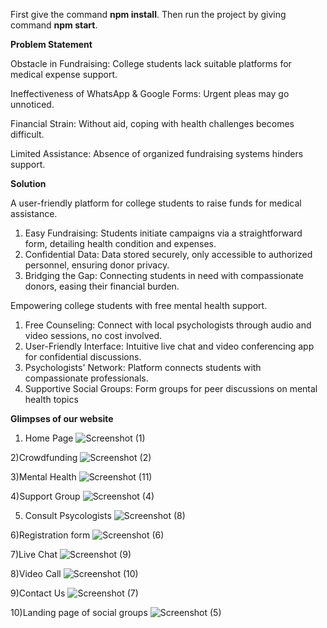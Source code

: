 First give the command **npm install**.
Then run the project by giving command **npm start**.

**Problem Statement**

Obstacle in Fundraising: College students lack
suitable platforms for medical expense support.

Ineffectiveness of WhatsApp & Google Forms:
Urgent pleas may go unnoticed.

Financial Strain: Without aid, coping with health
challenges becomes difficult.

Limited Assistance: Absence of organized
fundraising systems hinders support.


**Solution**

A user-friendly platform for college students to raise funds for medical
assistance.

1. Easy Fundraising: Students initiate campaigns via a straightforward form, detailing health
condition and expenses.
2. Confidential Data: Data stored securely, only accessible to authorized personnel, ensuring
donor privacy.
3. Bridging the Gap: Connecting students in need with compassionate donors, easing their
financial burden.

Empowering college students with
free mental health support.

1. Free Counseling: Connect with local psychologists through
audio and video sessions, no cost involved.
2. User-Friendly Interface: Intuitive live chat and video
conferencing app for confidential discussions.
3. Psychologists' Network: Platform connects students with
compassionate professionals.
4. Supportive Social Groups: Form groups for peer discussions on
mental health topics

**Glimpses of our website**

1) Home Page
![Screenshot (1)](https://github.com/vilol-04/healthBridge/assets/112319597/d1761c33-4c0d-4c6d-87fd-439d89d148af)

2)Crowdfunding
![Screenshot (2)](https://github.com/vilol-04/healthBridge/assets/112319597/c98e3c13-aea4-46f9-bfb8-79ead6ce8585)

3)Mental Health
![Screenshot (11)](https://github.com/vilol-04/healthBridge/assets/112319597/5d89bd3c-6d34-4b46-a4f9-4df3a9e0d392)

4)Support Group
![Screenshot (4)](https://github.com/vilol-04/healthBridge/assets/112319597/d58861e2-8112-4c36-adb6-c87e95ec85f7)

5) Consult Psycologists
![Screenshot (8)](https://github.com/vilol-04/healthBridge/assets/112319597/e380547c-f3c0-47cb-89e2-cc102d723f90)

6)Registration form
![Screenshot (6)](https://github.com/vilol-04/healthBridge/assets/112319597/41edac68-b16e-4916-bb87-6e815079eea0)

7)Live Chat
![Screenshot (9)](https://github.com/vilol-04/healthBridge/assets/112319597/9001aabb-e700-45e6-811e-0ba61de7517a)

8)Video Call
![Screenshot (10)](https://github.com/vilol-04/healthBridge/assets/112319597/8726bcbf-1a46-4820-b673-ad09d8086e22)

9)Contact Us
![Screenshot (7)](https://github.com/vilol-04/healthBridge/assets/112319597/d7672bc4-9419-4279-ae14-0d2824a4c871)

10)Landing page of social groups
![Screenshot (5)](https://github.com/vilol-04/healthBridge/assets/112319597/9a41f5a9-1990-48e6-a387-0533519a69da)

